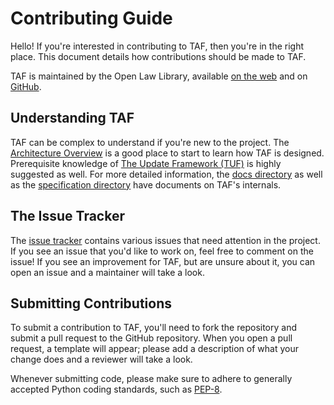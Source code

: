 # Contributing Guide

Hello! If you're interested in contributing to TAF, then you're in the right
place. This document details how contributions should be made to TAF.

TAF is maintained by the Open Law Library, available
[on the web](https://openlawlib.org) and on
[GitHub](https://github.com/openlawlibrary).

## Understanding TAF

TAF can be complex to understand if you're new to the project. The
[Architecture Overview](docs/architecture.md) is a good place to start to
learn how TAF is designed. Prerequisite knowledge of [The Update Framework
(TUF)](https://theupdateframework.io/) is highly suggested as well.
For more detailed information, the [docs directory](docs) as well as the
[specification directory](specification) have documents on TAF's internals.

## The Issue Tracker

The [issue tracker](https://github.com/openlawlibrary/taf/issues) contains
various issues that need attention in the project. If you see an issue that
you'd like to work on, feel free to comment on the issue! If you see an
improvement for TAF, but are unsure about it, you can open an issue and a
maintainer will take a look.

## Submitting Contributions

To submit a contribution to TAF, you'll need to fork the repository and
submit a pull request to the GitHub repository. When you open a pull request,
a template will appear; please add a description of what your change does
and a reviewer will take a look.

Whenever submitting code, please make sure to adhere to generally accepted
Python coding standards, such as [PEP-8](https://peps.python.org/pep-0008/).
